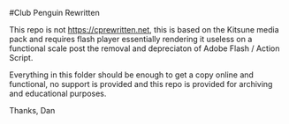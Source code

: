 #Club Penguin Rewritten

This repo is not https://cprewritten.net, this is based on the Kitsune media pack and requires flash player essentially rendering it useless on a functional scale post the removal and depreciaton of Adobe Flash / Action Script.

Everything in this folder should be enough to get a copy online and functional, no support is provided and this repo is provided for archiving and educational purposes.

Thanks,
Dan
